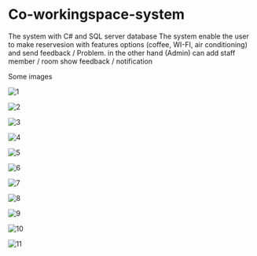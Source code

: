 # Co-workingspace-system
The system with C# and SQL server database
The system enable the user to make reservesion with features options (coffee, WI-FI, air conditioning) and send feedback / Problem. in the other hand (Admin) can add staff member / room show feedback / notification


Some images


![1](https://user-images.githubusercontent.com/52586356/105899096-e90c8b00-6022-11eb-81ec-62d05fbfa762.png)



![2](https://user-images.githubusercontent.com/52586356/105899144-f6c21080-6022-11eb-837c-92e38b4ea689.png)



![3](https://user-images.githubusercontent.com/52586356/105899181-017ca580-6023-11eb-82e0-7fae33a98019.png)



![4](https://user-images.githubusercontent.com/52586356/105899215-0ccfd100-6023-11eb-8e57-287e628da9a7.png)



![5](https://user-images.githubusercontent.com/52586356/105899244-16f1cf80-6023-11eb-9732-3a1159f45b75.png)



![6](https://user-images.githubusercontent.com/52586356/105899281-240ebe80-6023-11eb-872b-9e1d62ecfc78.png)



![7](https://user-images.githubusercontent.com/52586356/105899305-2d982680-6023-11eb-8924-48816f14e92c.png)



![8](https://user-images.githubusercontent.com/52586356/105899342-3a1c7f00-6023-11eb-827b-1f38141756f7.png)



![9](https://user-images.githubusercontent.com/52586356/105899384-456faa80-6023-11eb-9461-345d201d1d88.png)



![10](https://user-images.githubusercontent.com/52586356/105899429-53bdc680-6023-11eb-8ab1-fbb0c164dcd7.png)



![11](https://user-images.githubusercontent.com/52586356/105899456-5e785b80-6023-11eb-8efd-81a7f6c6c008.png)
 